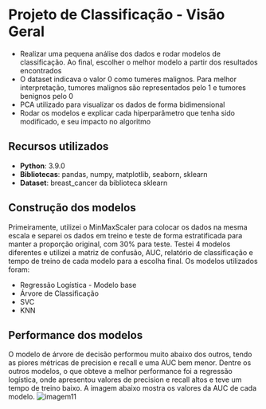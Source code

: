 # Projeto de Classificação - Visão Geral
 - Realizar uma pequena análise dos dados e rodar modelos de classificação. Ao final, escolher o melhor modelo a partir dos resultados encontrados
 - O dataset indicava o valor 0 como tumeres malignos. Para melhor interpretação, tumores malignos são representados pelo 1 e tumores benignos pelo 0
 - PCA utilizado para visualizar os dados de forma bidimensional
 - Rodar os modelos e explicar cada hiperparâmetro que tenha sido modificado, e seu impacto no algoritmo

## Recursos utilizados
 - **Python**: 3.9.0
 - **Bibliotecas**: pandas, numpy, matplotlib, seaborn, sklearn
 - **Dataset**: breast_cancer da biblioteca sklearn

## Construção dos modelos
Primeiramente, utilizei o MinMaxScaler para colocar os dados na mesma escala e separei os dados em treino e teste de forma estratificada para manter a proporção original, com 30% para teste. 
Testei 4 modelos diferentes e utilizei a matriz de confusão, AUC, relatório de classificação e tempo de treino de cada modelo para a escolha final.
Os modelos utilizados foram:
 - Regressão Logística - Modelo base
 - Árvore de Classificação
 - SVC
 - KNN

## Performance dos modelos
O modelo de árvore de decisão performou muito abaixo dos outros, tendo as piores métricas de precision e recall e uma AUC bem menor. Dentre os outros modelos, o que obteve a melhor performance foi a regressão logística, onde apresentou valores de precision e recall altos e teve um tempo de treino baixo. A imagem abaixo mostra os valores da AUC de cada modelo.
![imagem11](https://github.com/vitorccmanso/Pos-Graduacao/assets/129124026/20cd1dc1-8dbe-41a0-9df8-29003b5250a0)
